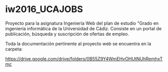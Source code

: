 # iw2016_UCAJOBS
Proyecto para la asignatura Ingeniería Web del plan de estudio "Grado en ingeniería informática de la Universidad de Cádiz.
Consiste en un portal de publicación, búsqueda y suscripción de ofertas de empleo.

Toda la documentación pertinente al proyecto web se encuentra en la carpeta:

https://drive.google.com/drive/folders/0B55Z9Y4WmEHvOHUtNUhRemhxTmc
